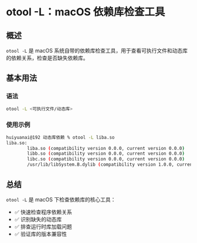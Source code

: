 # otool -L：macOS 依赖库检查工具

## 概述
`otool -L` 是 macOS 系统自带的依赖库检查工具，用于查看可执行文件和动态库的依赖关系，检查是否缺失依赖库。

## 基本用法

### 语法
```bash
otool -L <可执行文件/动态库>
```

### 使用示例
```bash
huiyuanai@192 动态库依赖 % otool -L liba.so
liba.so:
        liba.so (compatibility version 0.0.0, current version 0.0.0)
        libb.so (compatibility version 0.0.0, current version 0.0.0)
        libc.so (compatibility version 0.0.0, current version 0.0.0)
        /usr/lib/libSystem.B.dylib (compatibility version 1.0.0, current version 1351.0.0)
```

## 总结
`otool -L` 是 macOS 下检查依赖库的核心工具：
- ✅ 快速检查程序依赖关系
- ✅ 识别缺失的动态库
- ✅ 排查运行时库加载问题
- ✅ 验证库的版本兼容性
